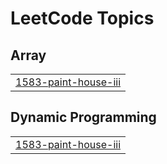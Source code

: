 <!---LeetCode Topics Start-->
# LeetCode Topics
## Array
|  |
| ------- |
| [1583-paint-house-iii](https://github.com/Gaurav31U/LEETCODE/tree/master/1583-paint-house-iii) |
## Dynamic Programming
|  |
| ------- |
| [1583-paint-house-iii](https://github.com/Gaurav31U/LEETCODE/tree/master/1583-paint-house-iii) |
<!---LeetCode Topics End-->
